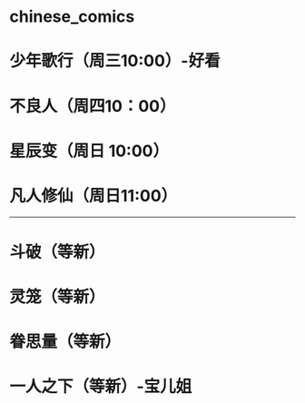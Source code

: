 # chinese_comics
# 少年歌行（周三10:00）-好看
# 不良人（周四10：00）
# 星辰变（周日 10:00）
# 凡人修仙（周日11:00）
----------------------------------
# 斗破（等新）
# 灵笼（等新）
# 眷思量（等新）
# 一人之下（等新）-宝儿姐



